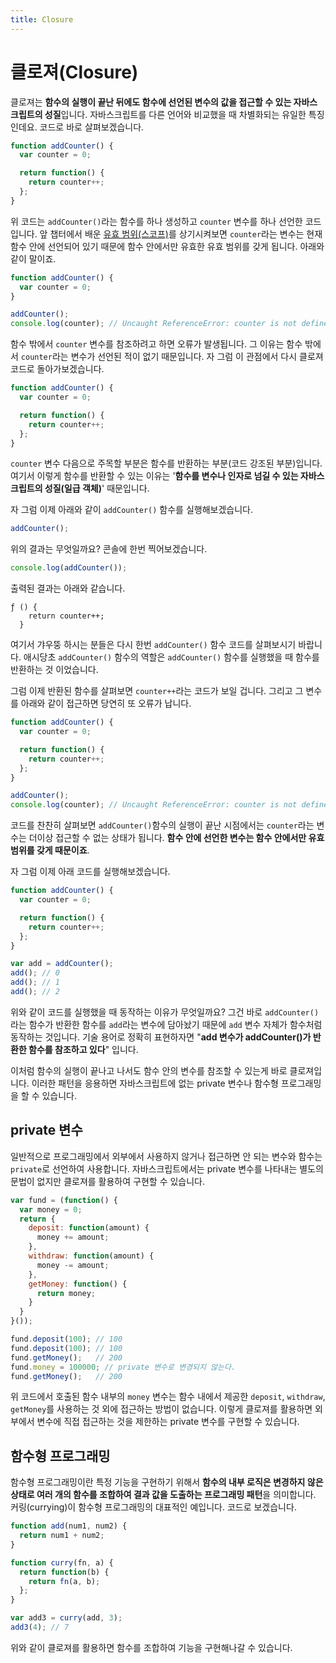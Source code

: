 ```yaml
---
title: Closure
---
```


# 클로져(Closure)

클로져는 **함수의 실행이 끝난 뒤에도 함수에 선언된 변수의 값을 접근할 수 있는 자바스크립트의 성질**입니다. 자바스크립트를 다른 언어와 비교했을 때 차별화되는 유일한 특징인데요. 코드로 바로 살펴보겠습니다.

```js
function addCounter() {
  var counter = 0;

  return function() {
    return counter++;
  };
}
```

위 코드는 `addCounter()`라는 함수를 하나 생성하고 `counter` 변수를 하나 선언한 코드입니다. 앞 챕터에서 배운 [유효 범위(스코프)](/js/scope.html)를 상기시켜보면 `counter`라는 변수는 현재 함수 안에 선언되어 있기 때문에 함수 안에서만 유효한 유효 범위를 갖게 됩니다. 아래와 같이 말이죠.

```js
function addCounter() {
  var counter = 0;
}

addCounter();
console.log(counter); // Uncaught ReferenceError: counter is not defined
```

함수 밖에서 `counter` 변수를 참조하려고 하면 오류가 발생됩니다. 그 이유는 함수 밖에서 `counter`라는 변수가 선언된 적이 없기 때문입니다. 자 그럼 이 관점에서 다시 클로져 코드로 돌아가보겠습니다.

```js {4-6}
function addCounter() {
  var counter = 0;

  return function() {
    return counter++;
  };
}
```

`counter` 변수 다음으로 주목할 부분은 함수를 반환하는 부분(코드 강조된 부분)입니다. 여기서 이렇게 함수를 반환할 수 있는 이유는 '**함수를 변수나 인자로 넘길 수 있는 자바스크립트의 성질(일급 객체)**' 때문입니다.

자 그럼 이제 아래와 같이 `addCounter()` 함수를 실행해보겠습니다.

```js
addCounter();
```

위의 결과는 무엇일까요? 콘솔에 한번 찍어보겠습니다.

```js
console.log(addCounter());
```

출력된 결과는 아래와 같습니다.

```
ƒ () {
    return counter++;
  }
```

여기서 갸우뚱 하시는 분들은 다시 한번 `addCounter()` 함수 코드를 살펴보시기 바랍니다. 애시당초 `addCounter()` 함수의 역할은 `addCounter()` 함수를 실행했을 때 함수를 반환하는 것 이었습니다.

그럼 이제 반환된 함수를 살펴보면 `counter++`라는 코드가 보일 겁니다. 그리고 그 변수를 아래와 같이 접근하면 당연히 또 오류가 납니다.

```js
function addCounter() {
  var counter = 0;

  return function() {
    return counter++;
  };
}

addCounter();
console.log(counter); // Uncaught ReferenceError: counter is not defined
```

코드를 찬찬히 살펴보면 `addCounter()`함수의 실행이 끝난 시점에서는 `counter`라는 변수는 더이상 접근할 수 없는 상태가 됩니다. **함수 안에 선언한 변수는 함수 안에서만 유효 범위를 갖게 때문이죠**.

자 그럼 이제 아래 코드를 실행해보겠습니다.

```js
function addCounter() {
  var counter = 0;

  return function() {
    return counter++;
  };
}

var add = addCounter();
add(); // 0
add(); // 1
add(); // 2
```

위와 같이 코드를 실행했을 때 동작하는 이유가 무엇일까요? 그건 바로 `addCounter()`라는 함수가 반환한 함수를 `add`라는 변수에 담아놨기 때문에 `add` 변수 자체가 함수처럼 동작하는 것입니다. 기술 용어로 정확히 표현하자면 "**add 변수가 addCounter()가 반환한 함수를 참조하고 있다**" 입니다.

이처럼 함수의 실행이 끝나고 나서도 함수 안의 변수를 참조할 수 있는게 바로 클로져입니다. 이러한 패턴을 응용하면 자바스크립트에 없는 private 변수나 함수형 프로그래밍을 할 수 있습니다.

## private 변수
일반적으로 프로그래밍에서 외부에서 사용하지 않거나 접근하면 안 되는 변수와 함수는 `private`로 선언하여 사용합니다. 자바스크립트에서는 private 변수를 나타내는 별도의 문법이 없지만 클로져를 활용하여 구현할 수 있습니다.
```js
var fund = (function() {
  var money = 0;
  return {
    deposit: function(amount) {
      money += amount;
    },
    withdraw: function(amount) {
      money -= amount;
    },
    getMoney: function() {
      return money;
    }
  }
}());

fund.deposit(100); // 100
fund.deposit(100); // 100
fund.getMoney();   // 200
fund.money = 100000; // private 변수로 변경되지 않는다. 
fund.getMoney();   // 200
```
위 코드에서 호출된 함수 내부의 `money` 변수는 함수 내에서 제공한 `deposit`, `withdraw`, `getMoney`를 사용하는 것 외에 접근하는 방법이 없습니다. 이렇게 클로져를 활용하면 외부에서 변수에 직접 접근하는 것을 제한하는 private 변수를 구현할 수 있습니다.

## 함수형 프로그래밍

함수형 프로그래밍이란 특정 기능을 구현하기 위해서 **함수의 내부 로직은 변경하지 않은 상태로 여러 개의 함수를 조합하여 결과 값을 도출하는 프로그래밍 패턴**을 의미합니다. 커링(currying)이 함수형 프로그래밍의 대표적인 예입니다. 코드로 보겠습니다.

```js
function add(num1, num2) {
  return num1 + num2;
}

function curry(fn, a) {
  return function(b) {
    return fn(a, b);
  };
}

var add3 = curry(add, 3);
add3(4); // 7
```

위와 같이 클로져를 활용하면 함수를 조합하여 기능을 구현해나갈 수 있습니다.
